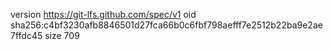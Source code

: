 version https://git-lfs.github.com/spec/v1
oid sha256:c4bf3230afb8846501d27fca66b0c6fbf798aefff7e2512b22ba9e2ae7ffdc45
size 709
